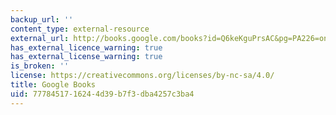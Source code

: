 ```yaml
---
backup_url: ''
content_type: external-resource
external_url: http://books.google.com/books?id=Q6keKguPrsAC&pg=PA226=onepage
has_external_licence_warning: true
has_external_license_warning: true
is_broken: ''
license: https://creativecommons.org/licenses/by-nc-sa/4.0/
title: Google Books
uid: 77784517-1624-4d39-b7f3-dba4257c3ba4
---
```

